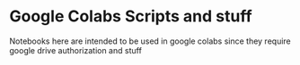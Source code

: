 # Google Colabs Scripts and stuff

Notebooks here are intended to be used in google colabs since they require google drive authorization and stuff
